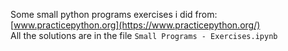 Some small python programs exercises i did from: [www.practicepython.org](https://www.practicepython.org/) <br />
All the solutions are in the file `Small Programs - Exercises.ipynb`
